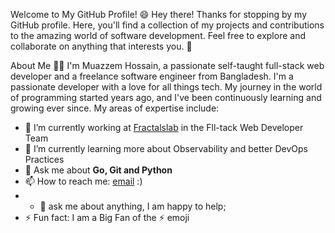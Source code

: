 Welcome to My GitHub Profile! 😄
Hey there! Thanks for stopping by my GitHub profile. Here, you'll find a collection of my projects and contributions to the amazing world of software development. Feel free to explore and collaborate on anything that interests you. 🚀

About Me 👩‍💻
I'm Muazzem Hossain, a passionate self-taught full-stack web developer and a freelance software engineer from Bangladesh. I'm a passionate developer with a love for all things tech. My journey in the world of programming started years ago, and I've been continuously learning and growing ever since. My areas of expertise include:

- 🔭 I’m currently working at [Fractalslab]([https://frappe.io](https://www.fractalslab.com/)) in the Fll-tack Web Developer Team
- 🌱 I’m currently learning more about Observability and better DevOps Practices
- 💬 Ask me about **Go, Git and Python**
- 📫 How to reach me: [email](mailto:muazzem.mamun@gmail.com) :)
- - 💬 ask me about anything, I am happy to help;
- ⚡ Fun fact: I am a Big Fan of the :zap: emoji

